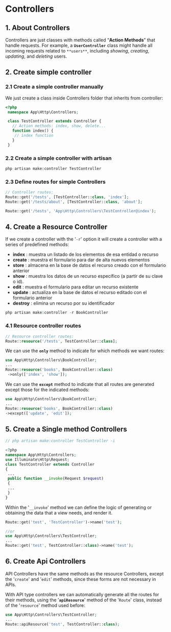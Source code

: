 # Controllers

## 1. About Controllers

Controllers are just classes with methods called “**Action Methods**” that handle requests. For example, a **`UserController`** class might handle all incoming requests related to `**users**`, including *showing*, *creating*, *updating*, and *deleting* users.

## 2. Create simple controller

### 2.1 Create a simple controller manually

We just create a class inside Controllers folder that inherits from controller:

```php
<?php
 namespace App\Http\Controllers;

 class TestController extends Controller {
   // Action methods: index, show, delete...
   function index() {
    // index function
   }
 }
```

### 2.2 Create a simple controller with artisan

```bash
php artisan make:controller TestController
```

### 2.3 Define routes for simple Controllers

```php
// Controller routes:
Route::get('/tests', [TestController::class, 'index'];
Route::get('/tests/about', [TestController::class, 'about'];

Route::get('/tests', 'App\Http\Controllers\TestController@index');
```

## 4. Create a Resource Controller

If we create a controller with the '`-r`' option it will create a controller with a series of predefined methods:

- **index** : muestra un listado de los elementos de esa entidad o recurso
- **create** : muestra el formulario para dar de alta nuevos elementos
- **store** : almacena en la base de datos el recurso creado con el formulario anterior
- **show** : muestra los datos de un recurso específico (a partir de su clave o id).
- **edit** : muestra el formulario para editar un recurso existente
- **update** : actualiza en la base de datos el recurso editado con el formulario anterior
- **destroy** : elimina un recurso por su identificador

```php
php artisan make:controller -r BookController
```

### 4.1 Resource controller routes

```php
// Resource controller routes:
Route::resource('/tests', TestController::class];
```

We can use the **`only`** method to indicate for which methods we want routes:

```php
use App\Http\Controllers\BookController;
...
Route::resource('books', BookController::class)
 ->only(['index', 'show']);
```

We can use the **`except`** method to indicate that all routes are generated except
those for the indicated methods:

```php
use App\Http\Controllers\BookController;
...
Route::resource('books', BookController::class)
->except(['update', 'edit']);
```

## 5. Create a Single method Controllers

```php
// php artisan make:controller TestController -i

<?php
namespace App\Http\Controllers;
use Illuminate\Http\Request;
class TestController extends Controller
{
 ...
 public function __invoke(Request $request)
 {
 ...
 }
}
```

Within the '`__invoke`' method we can define the logic of generating or obtaining the data that a view needs, and render it.

```php
Route::get('test', 'TestController')->name('test');

//or
use App\Http\Controllers\TestController;
...
Route::get('test', TestController::class)->name('test');
```

## 6. Create Api Controllers

API Controllers have the same methods as the resource Controllers, except the '`create`' and '`edit`' methods, since these forms are not necessary in APIs.

With API type controllers we can automatically generate all the routes for their methods, using the '**`apiResource`**' method of the '`Route`' class, instead of the '`resource`' method used before:

```php
use App\Http\Controllers\TestController;
...
Route::apiResource('test', TestController::class);
```